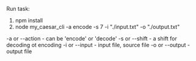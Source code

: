 Run task:
1. npm install
2. node my_caesar_cli -a encode -s 7 -i "./input.txt" -o "./output.txt"

-a or --action - can be 'encode' or 'decode'
-s or --shift - a shift for decoding ot encoding
-i or --input - input file, source file
-o or --output - output file